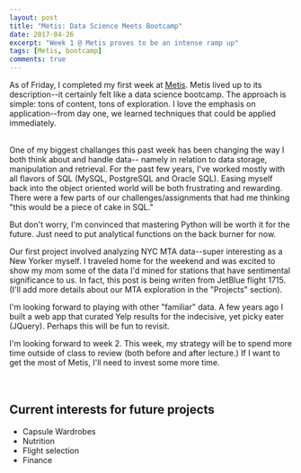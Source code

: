 ```yaml
---
layout: post
title: "Metis: Data Science Meets Bootcamp"
date: 2017-04-26
excerpt: "Week 1 @ Metis proves to be an intense ramp up"
tags: [Metis, bootcamp]
comments: true
---
```


As of Friday, I completed my first week at <a href="www.thisismetis.com">Metis</a>.  Metis
lived up to its description--it certainly
felt like a data science bootcamp.  The approach is simple:
tons of content, tons of exploration.  I love the emphasis
on application--from day one, we learned techniques that 
could be applied immediately.


<br>
One of my biggest challanges this past week
has been changing the way I both think about and handle data--
namely in relation to data storage, manipulation and retrieval.  
For the past few years, I've worked mostly with all flavors of SQL 
(MySQL, PostgreSQL and Oracle SQL).  Easing myself back into 
the object oriented world will be both frustrating and rewarding.  
There were a few parts of our challenges/assignments
that had me thinking "this would be a piece of cake in SQL."  
<br>


But don't worry, I'm convinced that mastering Python
will be worth it for the future.  Just need to put analytical 
functions on the back burner for now.
<br>


Our first project involved analyzing NYC MTA data--super interesting
as a New Yorker myself.  I traveled home for the weekend and
was excited to show my mom some of the data I'd mined for 
stations that have sentimental significance to us.  In fact, this
post is being writen from JetBlue flight 1715. (I'll add more details about our MTA exploration in the "Projects" section).
<br>


I'm looking forward to playing with other "familiar" data.  A few years ago
I built a web app that curated Yelp results for the indecisive, yet
picky eater (JQuery).  Perhaps this will be fun to revisit.
<br>


I'm looking forward to week 2.  This week, my strategy will be to spend
more time outside of class to review (both before and after lecture.)  If I want
to get the most of Metis, I'll need to invest some more time.  
<br>
<br>


## Current interests for future projects
* Capsule Wardrobes
* Nutrition
* Flight selection
* Finance

